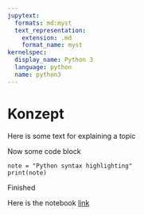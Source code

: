 ```yaml
---
jupytext:
  formats: md:myst
  text_representation:
    extension: .md
    format_name: myst
kernelspec:
  display_name: Python 3
  language: python
  name: python3
---
```


# Konzept


Here is some text for explaining a topic


Now some code block

```{code-cell} ipython3
note = "Python syntax highlighting"
print(note)
```


Finished

Here is the notebook 
[link](https://jupyterhub.wwu.de/hub/user-redirect/git-pull?repo=https%3A%2F%2Fgithub.com%2Fj-albr16%2Fasumr&branch=main&urlpath=lab%2Ftree%2Fasumr%2Fros2%2Ftopic%2Fquiz.ipynb%2F)
